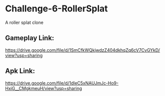 # Challenge-6-RollerSplat
 A roller splat clone
 
## Gameplay Link:
https://drive.google.com/file/d/1SmCfkWQkjwdzZ404dkhqZq6cV7CvGYkD/view?usp=sharing

## Apk Link:
https://drive.google.com/file/d/1dleC5xNAUJmJc-Ho9-HxiG__CMgkmeuH/view?usp=sharing
